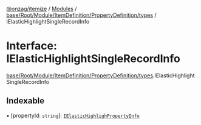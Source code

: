 [@onzag/itemize](../README.md) / [Modules](../modules.md) / [base/Root/Module/ItemDefinition/PropertyDefinition/types](../modules/base_Root_Module_ItemDefinition_PropertyDefinition_types.md) / IElasticHighlightSingleRecordInfo

# Interface: IElasticHighlightSingleRecordInfo

[base/Root/Module/ItemDefinition/PropertyDefinition/types](../modules/base_Root_Module_ItemDefinition_PropertyDefinition_types.md).IElasticHighlightSingleRecordInfo

## Indexable

▪ [propertyId: `string`]: [`IElasticHighlighPropertyInfo`](base_Root_Module_ItemDefinition_PropertyDefinition_types.IElasticHighlighPropertyInfo.md)
